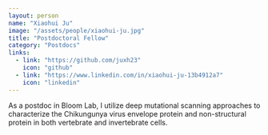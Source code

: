 ```yaml
---
layout: person
name: "Xiaohui Ju"
image: "/assets/people/xiaohui-ju.jpg"
title: "Postdoctoral Fellow"
category: "Postdocs"
links:
  - link: "https://github.com/juxh23"
    icon: "github"
  - link: "https://www.linkedin.com/in/xiaohui-ju-13b4912a7"
    icon: "linkedin"
---
```


As a postdoc in Bloom Lab, I utilize deep mutational scanning approaches to characterize the Chikungunya virus envelope protein and non-structural protein in both vertebrate and invertebrate cells.
